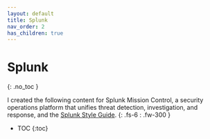 ```yaml
---
layout: default
title: Splunk
nav_order: 2
has_children: true
---
```


# Splunk
{: .no_toc }

I created the following content for Splunk Mission Control, a security operations platform that unifies threat detection, investigation, and response, and the [Splunk Style Guide](https://docs.splunk.com/Documentation/StyleGuide/current/StyleGuide/Howtouse).
{: .fs-6 : .fw-300 }

- TOC
{:toc}

